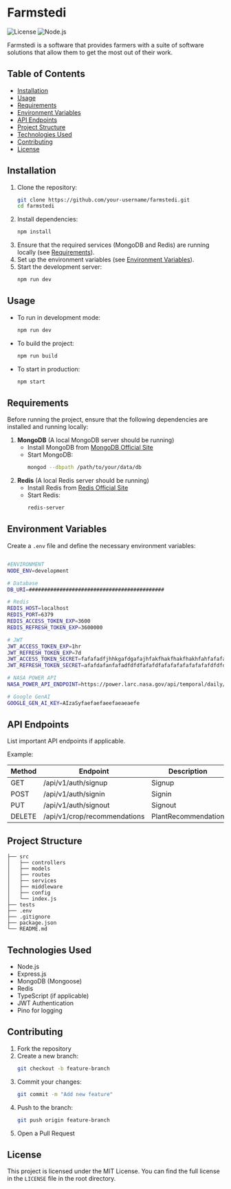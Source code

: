 # Farmstedi

![License](https://img.shields.io/badge/license-MIT-blue.svg)
![Node.js](https://img.shields.io/badge/node.js-v18.0.0-green)

Farmstedi is a software that provides farmers with a suite of software solutions that allow them to get the most out of their work.

## Table of Contents
- [Installation](#installation)
- [Usage](#usage)
- [Requirements](#requirements)
- [Environment Variables](#environment-variables)
- [API Endpoints](#api-endpoints)
- [Project Structure](#project-structure)
- [Technologies Used](#technologies-used)
- [Contributing](#contributing)
- [License](#license)

## Installation

1. Clone the repository:
   ```sh
   git clone https://github.com/your-username/farmstedi.git
   cd farmstedi
   ```
2. Install dependencies:
   ```sh
   npm install
   ```
3. Ensure that the required services (MongoDB and Redis) are running locally (see [Requirements](#requirements)).
4. Set up the environment variables (see [Environment Variables](#environment-variables)).
5. Start the development server:
   ```sh
   npm run dev
   ```

## Usage

- To run in development mode:
  ```sh
  npm run dev
  ```
- To build the project:
  ```sh
  npm run build
  ```
- To start in production:
  ```sh
  npm start
  ```

## Requirements

Before running the project, ensure that the following dependencies are installed and running locally:

1. **MongoDB** (A local MongoDB server should be running)
   - Install MongoDB from [MongoDB Official Site](https://www.mongodb.com/try/download/community)
   - Start MongoDB:
     ```sh
     mongod --dbpath /path/to/your/data/db
     ```
2. **Redis** (A local Redis server should be running)
   - Install Redis from [Redis Official Site](https://redis.io/download)
   - Start Redis:
     ```sh
     redis-server
     ```

## Environment Variables

Create a `.env` file and define the necessary environment variables:

```sh

#ENVIRONMENT 
NODE_ENV=development 

# Database
DB_URI=############################################

# Redis 
REDIS_HOST=localhost
REDIS_PORT=6379 
REDIS_ACCESS_TOKEN_EXP=3600
REDIS_REFRESH_TOKEN_EXP=3600000

# JWT 
JWT_ACCESS_TOKEN_EXP=1hr
JWT_REFRESH_TOKEN_EXP=7d
JWT_ACCESS_TOKEN_SECRET=fafafadfjhhkgafdgafajhfakfhakfhakfhakhfahfafafafsa
JWT_REFRESH_TOKEN_SECRET=afafdafanfafadfdfdfafafdfafafafafafafafafdfdfdfaf

# NASA POWER API 
NASA_POWER_API_ENDPOINT=https://power.larc.nasa.gov/api/temporal/daily/point

# Google GenAI
GOOGLE_GEN_AI_KEY=AIzaSyfaefaefaeefaeaeaefe
```

## API Endpoints

List important API endpoints if applicable.

Example:

| Method | Endpoint       | Description         |
|--------|----------------|---------------------|
| GET    | /api/v1/auth/signup   | Signup    |
| POST   | /api/v1/auth/signin  | Signin  |
| PUT    | /api/v1/auth/signout | Signout   |
| DELETE | /api/v1/crop/recommendations | PlantRecommendation    |

## Project Structure

```
├── src
│   ├── controllers
│   ├── models
│   ├── routes
│   ├── services
│   ├── middleware
│   ├── config
│   └── index.js
├── tests
├── .env
├── .gitignore
├── package.json
└── README.md
```

## Technologies Used

- Node.js
- Express.js
- MongoDB (Mongoose)
- Redis
- TypeScript (if applicable)
- JWT Authentication
- Pino for logging

## Contributing

1. Fork the repository
2. Create a new branch:
   ```sh
   git checkout -b feature-branch
   ```
3. Commit your changes:
   ```sh
   git commit -m "Add new feature"
   ```
4. Push to the branch:
   ```sh
   git push origin feature-branch
   ```
5. Open a Pull Request

## License

This project is licensed under the MIT License. You can find the full license in the `LICENSE` file in the root directory.

